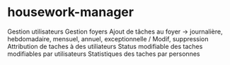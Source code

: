 # housework-manager

Gestion utilisateurs
Gestion foyers
Ajout de tâches au foyer -> journalière, hebdomadaire, mensuel, annuel, exceptionnelle / Modif, suppression
Attribution de taches à des utiliateurs
Status modifiable des taches modifiables par utilisateurs
Statistiques des taches par personnes
